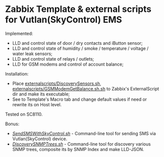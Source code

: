 # Zabbix Template & external scripts for Vutlan(SkyControl) EMS 

Implemented:
- LLD and control state of door / dry contacts and iButton sensor;
- LLD and control state of humidity / smoke / temperature / voltage / water leak sensors;
- LLD and control state of relays / outlets;
- LLD for GSM modems and control of account balance;

Installation:
- Place [externalscripts/DiscoverySensors.sh](https://raw.githubusercontent.com/zbx-sadman/vutlan_ems/externalscripts/DiscoverySensors.sh), [externalscripts/GSMModemGetBalance.sh.sh](https://raw.githubusercontent.com/zbx-sadman/vutlan_ems/externalscripts/GSMModemGetBalance.sh) to Zabbix's ExternalScript dir and make its executable;
- See to Template's Macro tab and change default values if need or rewrite its on Host level.

Tested on SC8110.

Bonus:  
- [_SendSMSWithSkyControl.sh_](https://raw.githubusercontent.com/zbx-sadman/vutlan_ems/alertscripts/SendSMSWithSkyControl.sh) - Command-line tool for sending SMS via Vutlan(SkyControl) device.
- [_DiscoverySNMPTrees.sh_](https://raw.githubusercontent.com/zbx-sadman/vutlan_ems/alertscripts/DiscoverySNMPTrees.sh) - Command-line tool for discovery various SNMP trees, composite its by SNMP Index and make LLD-JSON.




